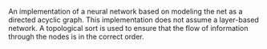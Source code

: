 An implementation of a neural network based on modeling the net as a directed acyclic graph. This implementation does not assume a layer-based network. A topological sort is used to ensure that the flow of information through the nodes is in the correct order. 
